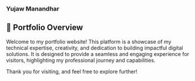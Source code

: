 ### Yujaw Manandhar

## 🌟 Portfolio Overview

Welcome to my portfolio website! This platform is a showcase of my technical expertise, creativity, and dedication to building impactful digital solutions. It is designed to provide a seamless and engaging experience for visitors, highlighting my professional journey and capabilities.

Thank you for visiting, and feel free to explore further!
